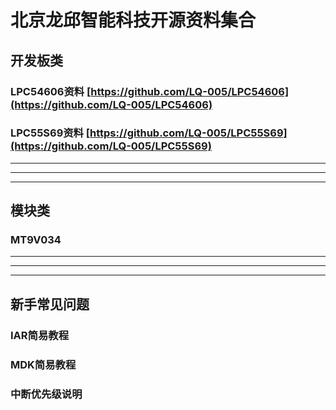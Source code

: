 # 北京龙邱智能科技开源资料集合

## 开发板类

### LPC54606资料  [https://github.com/LQ-005/LPC54606](https://github.com/LQ-005/LPC54606)

### LPC55S69资料  [https://github.com/LQ-005/LPC55S69](https://github.com/LQ-005/LPC55S69)
---
---
---
## 模块类
### MT9V034
---
---
---
## 新手常见问题

### IAR简易教程

### MDK简易教程

### 中断优先级说明


